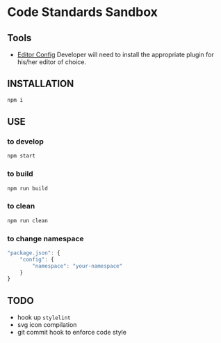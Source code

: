 Code Standards Sandbox
======================

Tools
-----

* [Editor Config](http://editorconfig.org/) Developer will need to install the appropriate plugin for his/her editor of choice.


## INSTALLATION

```bash
npm i
```

## USE

### to develop
```bash
npm start
```
### to build
```bash
npm run build
```
### to clean
```bash
npm run clean
```

### to change namespace
```js
"package.json": {
	"config": {
		"namespace": "your-namespace"
	}
}
```

## TODO

* hook up `stylelint`
* svg icon compilation
* git commit hook to enforce code style
